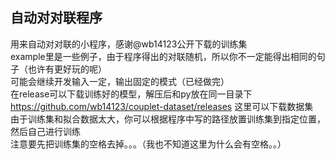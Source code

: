 自动对对联程序   
--------------
用来自动对对联的小程序，感谢@wb14123公开下载的训练集    
example里是一些例子，由于程序得出的对联随机，所以你不一定能得出相同的句子（也许有更好玩的呢）    
可能会继续开发输入一定，输出固定的模式（已经做完）    
在release可以下载训练好的模型，解压后和py放在同一目录下    
https://github.com/wb14123/couplet-dataset/releases 这里可以下载数据集    
由于训练集和拟合数据太大，你可以根据程序中写的路径放置训练集到指定位置，然后自己进行训练    
注意要先把训练集的空格去掉。。。（我也不知道这里为什么会有空格。。）
